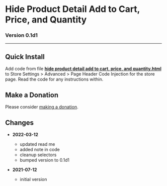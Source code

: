 # Hide Product Detail Add to Cart, Price, and Quantity

### Version 0.1d1

---

## Quick Install

Add code from file
**[hide product detail add to cart, price, and quantity.html](hide%20product%20detail%20add%20to%20cart,%20price,%20and%20quantity.html#L1)**
to Store Settings > Advanced > Page Header Code Injection for the store page.
Read the code for any instructions within.

## Make a Donation

Please consider
[making a donation](https://github.com/tomsWebConsulting/twcsl#make-a-donation).

## Changes

* **2022-03-12**

  * updated read me
  * added note in code
  * cleanup selectors
  * bumped version to 0.1d1
  
* **2021-07-12**

  * initial version
